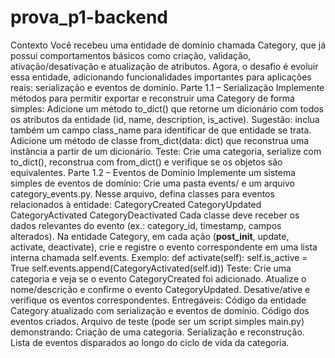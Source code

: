# prova_p1-backend
Contexto  Você recebeu uma entidade de domínio chamada Category, que já possui comportamentos básicos como criação, validação, ativação/desativação e atualização de atributos.  Agora, o desafio é evoluir essa entidade, adicionando funcionalidades importantes para aplicações reais: serialização e eventos de domínio.  Parte 1.1 – Serialização  Implemente métodos para permitir exportar e reconstruir uma Category de forma simples:  Adicione um método to_dict() que retorne um dicionário com todos os atributos da entidade (id, name, description, is_active). Sugestão: inclua também um campo class_name para identificar de que entidade se trata. Adicione um método de classe from_dict(data: dict) que reconstrua uma instância a partir de um dicionário. Teste: Crie uma categoria, serialize com to_dict(), reconstrua com from_dict() e verifique se os objetos são equivalentes. Parte 1.2 – Eventos de Domínio  Implemente um sistema simples de eventos de domínio:  Crie uma pasta events/ e um arquivo category_events.py.  Nesse arquivo, defina classes para eventos relacionados à entidade: CategoryCreated CategoryUpdated CategoryActivated CategoryDeactivated Cada classe deve receber os dados relevantes do evento (ex.: category_id, timestamp, campos alterados).  Na entidade Category, em cada ação (__post_init__, update, activate, deactivate), crie e registre o evento correspondente em uma lista interna chamada self.events.  Exemplo:  def activate(self):      self.is_active = True      self.events.append(CategoryActivated(self.id))  Teste:  Crie uma categoria e veja se o evento CategoryCreated foi adicionado. Atualize o nome/descrição e confirme o evento CategoryUpdated. Desative/ative e verifique os eventos correspondentes. Entregáveis:  Código da entidade Category atualizado com serialização e eventos de domínio.  Código dos eventos criados.  Arquivo de teste (pode ser um script simples main.py) demonstrando:  Criação de uma categoria.  Serialização e reconstrução.  Lista de eventos disparados ao longo do ciclo de vida da categoria.
